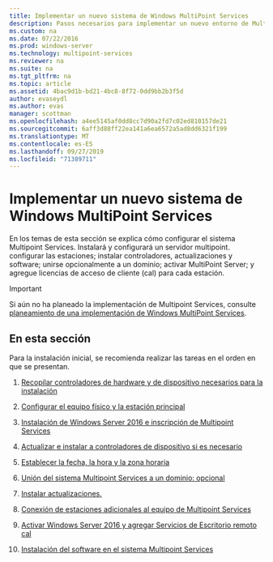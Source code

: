 ```yaml
---
title: Implementar un nuevo sistema de Windows MultiPoint Services
description: Pasos necesarios para implementar un nuevo entorno de Multipoint Services
ms.custom: na
ms.date: 07/22/2016
ms.prod: windows-server
ms.technology: multipoint-services
ms.reviewer: na
ms.suite: na
ms.tgt_pltfrm: na
ms.topic: article
ms.assetid: 4bac9d1b-bd21-4bc8-8f72-0dd9bb2b3f5d
author: evaseydl
ms.author: evas
manager: scottman
ms.openlocfilehash: a4ee5145af0dd8cc7d90a2fd7c02ed810157de21
ms.sourcegitcommit: 6aff3d88ff22ea141a6ea6572a5ad8dd6321f199
ms.translationtype: MT
ms.contentlocale: es-ES
ms.lasthandoff: 09/27/2019
ms.locfileid: "71389711"
---
```

# <a name="deploy-a-new-windows-multipoint-services-system"></a>Implementar un nuevo sistema de Windows MultiPoint Services
En los temas de esta sección se explica cómo configurar el sistema Multipoint Services. Instalará y configurará un servidor multipoint. configurar las estaciones; instalar controladores, actualizaciones y software; unirse opcionalmente a un dominio; activar MultiPoint Server; y agregue licencias de acceso de cliente (cal) para cada estación.  
  
> [!IMPORTANT]  
> Si aún no ha planeado la implementación de Multipoint Services, consulte [planeamiento de una implementación de Windows MultiPoint Services](Planning-a-MultiPoint-Services-Deployment.md).  
  
## <a name="in-this-section"></a>En esta sección  
Para la instalación inicial, se recomienda realizar las tareas en el orden en que se presentan.  
  
1.  [Recopilar controladores de hardware y de dispositivo necesarios para la instalación](Collect-hardware-and-device-drivers-needed-for-the-installation.md)  
  
2.  [Configurar el equipo físico y la estación principal](Set-up-the-physical-computer-and-primary-station.md)  
  
3.  [Instalación de Windows Server 2016 e inscripción de Multipoint Services](Install-MultiPoint-services.md)  
  
4.  [Actualizar e instalar a controladores de dispositivo si es necesario](Update-and-install-device-drivers-if-needed.md)  
  
5.  [Establecer la fecha, la hora y la zona horaria](Set-the-date--time--and-time-zone.md)  
  
6.  [Unión del sistema Multipoint Services a un dominio: opcional](Join-the-MultiPoint-services-computer-to-a-domain--optional-.md)  
  
7.  [Instalar actualizaciones.](Install-updates.md)  
  
8.  [Conexión de estaciones adicionales al equipo de Multipoint Services](Attach-additional-stations-to-your-MultiPoint-services-computer.md)  
  
9. [Activar Windows Server 2016 y agregar Servicios de Escritorio remoto cal](manage-client-access-licenses-with-multipoint-services.md)  
  
10. [Instalación del software en el sistema Multipoint Services](Install-software-on-your-MultiPoint-Services-system.md)